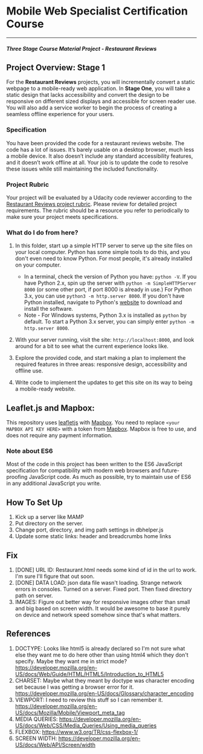 # Mobile Web Specialist Certification Course
---
#### _Three Stage Course Material Project - Restaurant Reviews_

## Project Overview: Stage 1

For the **Restaurant Reviews** projects, you will incrementally convert a static webpage to a mobile-ready web application. In **Stage One**, you will take a static design that lacks accessibility and convert the design to be responsive on different sized displays and accessible for screen reader use. You will also add a service worker to begin the process of creating a seamless offline experience for your users.

### Specification

You have been provided the code for a restaurant reviews website. The code has a lot of issues. It’s barely usable on a desktop browser, much less a mobile device. It also doesn’t include any standard accessibility features, and it doesn’t work offline at all. Your job is to update the code to resolve these issues while still maintaining the included functionality.

### Project Rubric

Your project will be evaluated by a Udacity code reviewer according to the [Restaurant Reviews project rubric](https://review.udacity.com/#!/rubrics/1090/view). Please review for detailed project requirements. The rubric should be a resource you refer to periodically to make sure your project meets specifications.

### What do I do from here?

1. In this folder, start up a simple HTTP server to serve up the site files on your local computer. Python has some simple tools to do this, and you don't even need to know Python. For most people, it's already installed on your computer.

    * In a terminal, check the version of Python you have: `python -V`. If you have Python 2.x, spin up the server with `python -m SimpleHTTPServer 8000` (or some other port, if port 8000 is already in use.) For Python 3.x, you can use `python3 -m http.server 8000`. If you don't have Python installed, navigate to Python's [website](https://www.python.org/) to download and install the software.
   * Note -  For Windows systems, Python 3.x is installed as `python` by default. To start a Python 3.x server, you can simply enter `python -m http.server 8000`.
2. With your server running, visit the site: `http://localhost:8000`, and look around for a bit to see what the current experience looks like.
3. Explore the provided code, and start making a plan to implement the required features in three areas: responsive design, accessibility and offline use.
4. Write code to implement the updates to get this site on its way to being a mobile-ready website.

## Leaflet.js and Mapbox:

This repository uses [leafletjs](https://leafletjs.com/) with [Mapbox](https://www.mapbox.com/). You need to replace `<your MAPBOX API KEY HERE>` with a token from [Mapbox](https://www.mapbox.com/). Mapbox is free to use, and does not require any payment information.

### Note about ES6

Most of the code in this project has been written to the ES6 JavaScript specification for compatibility with modern web browsers and future-proofing JavaScript code. As much as possible, try to maintain use of ES6 in any additional JavaScript you write.

## How To Set Up

1. Kick up a server like MAMP
2. Put directory on the server.
3. Change port, directory, and img path settings in dbhelper.js
4. Update some static links: header and breadcrumbs home links

## Fix

1. [DONE] URL ID: Restaurant.html needs some kind of id in the url to work. I'm sure I'll figure that out soon.
2. [DONE] DATA LOAD: json data file wasn't loading. Strange network errors in consoles. Turned on a server. Fixed port. Then fixed directory path on server.
3. IMAGES: Figure out better way for responsive images other than small and big based on screen width. It would be awesome to base it purely on device and network speed somehow since that's what matters.

## References

1. DOCTYPE: Looks like html5 is already declared so I'm not sure what else they want me to do here other than using html4 which they don't specify. Maybe they want me in strict mode? https://developer.mozilla.org/en-US/docs/Web/Guide/HTML/HTML5/Introduction_to_HTML5
2. CHARSET: Maybe what they meant by doctype was character encoding set because I was getting a browser error for it. https://developer.mozilla.org/en-US/docs/Glossary/character_encoding
3. VIEWPORT: I need to review this stuff so I can remember it. https://developer.mozilla.org/en-US/docs/Mozilla/Mobile/Viewport_meta_tag
4. MEDIA QUERIES: https://developer.mozilla.org/en-US/docs/Web/CSS/Media_Queries/Using_media_queries
5. FLEXBOX: https://www.w3.org/TR/css-flexbox-1/
6. SCREEN WIDTH: https://developer.mozilla.org/en-US/docs/Web/API/Screen/width
